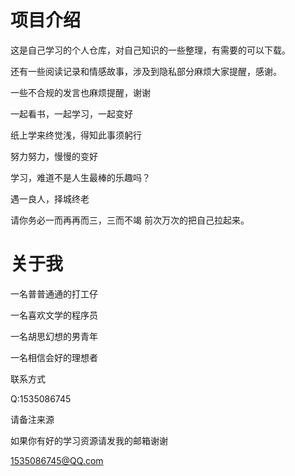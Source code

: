 # 项目介绍

这是自己学习的个人仓库，对自己知识的一些整理，有需要的可以下载。

还有一些阅读记录和情感故事，涉及到隐私部分麻烦大家提醒，感谢。

一些不合规的发言也麻烦提醒，谢谢



一起看书，一起学习，一起变好

纸上学来终觉浅，得知此事须躬行

努力努力，慢慢的变好

学习，难道不是人生最棒的乐趣吗？



遇一良人，择城终老





请你务必一而再再而三，三而不竭 前次万次的把自己拉起来。









# 关于我

一名普普通通的打工仔

一名喜欢文学的程序员

一名胡思幻想的男青年

一名相信会好的理想者





联系方式

Q:1535086745

请备注来源



如果你有好的学习资源请发我的邮箱谢谢

1535086745@QQ.com





